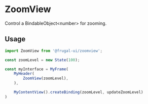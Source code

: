 # ZoomView

Control a BindableObject&lt;number> for zooming.

## Usage

```TypeScript
import ZoomView from '@frugal-ui/zoomview';

const zoomLevel = new State(100);

const myInterface = MyFrame(
    MyHeader(
        ZoomView(zoomLevel),
    ),

    MyContentView().createBinding(zoomLevel, updateZoomLevel)
)

```
